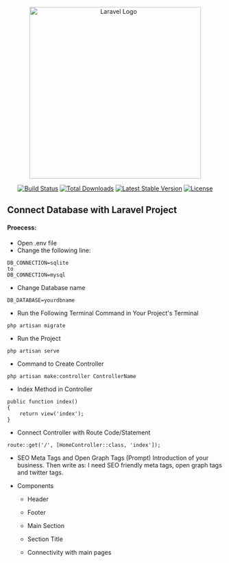 <p align="center"><a href="https://laravel.com" target="_blank"><img src="https://raw.githubusercontent.com/laravel/art/master/logo-lockup/5%20SVG/2%20CMYK/1%20Full%20Color/laravel-logolockup-cmyk-red.svg" width="400" alt="Laravel Logo"></a></p>

<p align="center">
<a href="https://github.com/laravel/framework/actions"><img src="https://github.com/laravel/framework/workflows/tests/badge.svg" alt="Build Status"></a>
<a href="https://packagist.org/packages/laravel/framework"><img src="https://img.shields.io/packagist/dt/laravel/framework" alt="Total Downloads"></a>
<a href="https://packagist.org/packages/laravel/framework"><img src="https://img.shields.io/packagist/v/laravel/framework" alt="Latest Stable Version"></a>
<a href="https://packagist.org/packages/laravel/framework"><img src="https://img.shields.io/packagist/l/laravel/framework" alt="License"></a>
</p>

## Connect Database with Laravel Project

#### Proecess:

-   Open .env file
-   Change the following line:

```
DB_CONNECTION=sqlite
to
DB_CONNECTION=mysql
```

-   Change Database name

```
DB_DATABASE=yourdbname
```

-   Run the Following Terminal Command in Your Project's Terminal

```
php artisan migrate
```

-   Run the Project

```
php artisan serve
```

-   Command to Create Controller

```
php artisan make:controller ControllerName
```

-   Index Method in Controller

```
public function index()
{
    return view('index');
}
```

-   Connect Controller with Route Code/Statement

```
route::get('/', [HomeController::class, 'index']);
```

-   SEO Meta Tags and Open Graph Tags (Prompt)
    Introduction of your business. Then write as:
    I need SEO friendly meta tags, open graph tags and twitter tags.

-   Components

    -   Header

    -   Footer

    -   Main Section

    -   Section Title

    -   Connectivity with main pages
